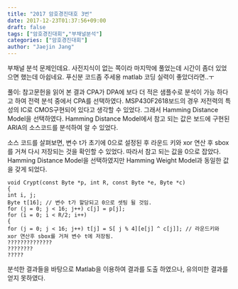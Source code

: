 ```yaml
---
title: "2017 암호경진대호 3번"
date: 2017-12-23T01:37:56+09:00
draft: false
tags: ["암호경진대회","부채널분석"]
categories: ["암호경진대회"]
author: "Jaejin Jang"
---
```


부채널 분석 문제인데요. 사전지식이 없는 쪽이라 마지막에 풀었는데 시간이 좀더 있었으면 했는데 아쉽네요. 푸신분 코드좀 주세용
matlab 코딩 실력이 좋았더라면..ㅜ

풀이:
참고문헌을 읽어 본 결과 CPA가 DPA에 보다 더 적은 샘플수로 분석이 가능 하다고 하여 전력 분석 중에서 CPA를 선택하였다. MSP430F2618보드의 경우 저전력의 특성의 IC로 CMOS구현되어 있다고 생각할 수 있었다. 그래서 Hamming Distance Model을 선택하였다. Hamming Distance Model에서 참고 되는 값은 보드에 구현된 ARIA의 소스코드를 분석하여 알 수 있었다.

소스 코드를 살펴보면, 변수 t가 초기에 0으로 설정된 후 라운드 키와 xor 연산 후 sbox를 거쳐 다시 저장되는 것을 확인할 수 있었다. 따라서 참고 되는 값을 0으로 잡았다. Hamming Distance Model을 선택하였지만 Hamming Weight Model과 동일한 값을 갖게 되었다.

```
void Crypt(const Byte *p, int R, const Byte *e, Byte *c)
{
int i, j;
Byte t[16]; // 변수 t가 할당되고 0으로 셋팅 될 것임.
for (j = 0; j < 16; j++) c[j] = p[j];
for (i = 0; i < R/2; i++)
{
for (j = 0; j < 16; j++) t[j] = S[ j % 4][e[j] ^ c[j]]; // 라운드키와 xor 연산후 sbox를 거쳐 변수 t에 저장됨.
??????????????
????????
?????
```

분석한 결과들을 바탕으로 Matlab을 이용하여 결과를 도출 하였으나, 유의미한 결과를 얻지 못하였다. 
